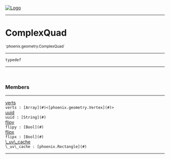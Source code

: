 
[![Logo](../../../images/logo.png)](../../../api/index.html)

---



<h1>ComplexQuad</h1>
<small>`phoenix.geometry.ComplexQuad`</small>



---

`typedef`

---

&nbsp;
&nbsp;



<h3>Members</h3> <hr/><span class="member apipage">
                <a name="verts"><a class="lift" href="#verts">verts</a></a><div class="clear"></div><code class="signature apipage">verts : [Array](#)&lt;[phoenix.geometry.Vertex](#)&gt;</code><br/></span>
            <span class="small_desc_flat"></span><span class="member apipage">
                <a name="uuid"><a class="lift" href="#uuid">uuid</a></a><div class="clear"></div><code class="signature apipage">uuid : [String](#)</code><br/></span>
            <span class="small_desc_flat"></span><span class="member apipage">
                <a name="flipy"><a class="lift" href="#flipy">flipy</a></a><div class="clear"></div><code class="signature apipage">flipy : [Bool](#)</code><br/></span>
            <span class="small_desc_flat"></span><span class="member apipage">
                <a name="flipx"><a class="lift" href="#flipx">flipx</a></a><div class="clear"></div><code class="signature apipage">flipx : [Bool](#)</code><br/></span>
            <span class="small_desc_flat"></span><span class="member apipage">
                <a name="_uv_cache"><a class="lift" href="#_uv_cache">\_uv\_cache</a></a><div class="clear"></div><code class="signature apipage">\_uv\_cache : [phoenix.Rectangle](#)</code><br/></span>
            <span class="small_desc_flat"></span>







---

&nbsp;
&nbsp;
&nbsp;
&nbsp;